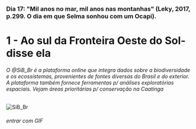 ### Dia 17: "Mil anos no mar, mil anos nas montanhas" (Leky, 2017, p.299. O dia em que Selma sonhou com um Ocapi). 

# 1 - Ao sul da Fronteira Oeste do Sol- disse ela
###### O @SiB_Br é a plataforma online  que integra dados sobre a biodiversidade e os ecossistemas,  provenientes de fontes diversas do Brasil e do exterior. A plataforma também fornece ferramentas p/ análises exploratórias espaciais. Vejam áreas prioritárias p/ conservação na Caatinga

![SiB_Br](https://user-images.githubusercontent.com/11633554/90428168-f6980f00-e099-11ea-88e8-9542fff10d48.png)


###### entrar com GIF
